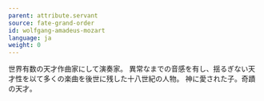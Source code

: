 ```yaml
---
parent: attribute.servant
source: fate-grand-order
id: wolfgang-amadeus-mozart
language: ja
weight: 0
---
```


世界有数の天才作曲家にして演奏家。
異常なまでの音感を有し、揺るぎない天才性を以て多くの楽曲を後世に残した十八世紀の人物。
神に愛された子。奇蹟の天才。
